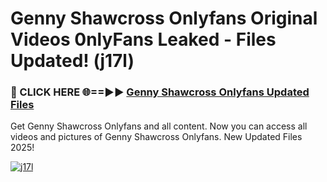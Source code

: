 # Genny Shawcross Onlyfans Original Videos 0nlyFans Leaked - Files Updated! (j17l)

<h3>🔴 CLICK HERE 🌐==►► <a href="https://tinyurl.com/x26r9saj" rel="nofollow">Genny Shawcross Onlyfans Updated Files</a></h3>

Get Genny Shawcross Onlyfans and all content. Now you can access all videos and pictures of Genny Shawcross Onlyfans. New Updated Files 2025!

[![j17l](https://i.imgur.com/LkgZPqh.gif)](https://tinyurl.com/x26r9saj)
